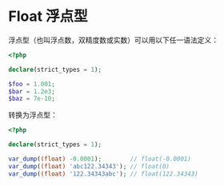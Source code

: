 # Float 浮点型

浮点型（也叫浮点数，双精度数或实数）可以用以下任一语法定义：

```php
<?php

declare(strict_types = 1);

$foo = 1.001;
$bar = 1.2e3;
$baz = 7e-10;

```

转换为浮点型：

```php
<?php

declare(strict_types = 1);

var_dump((float) -0.0001);        // float(-0.0001)
var_dump((float) 'abc122.34343'); // float(0)
var_dump((float) '122.34343abc'); // float(122.34343)

```


